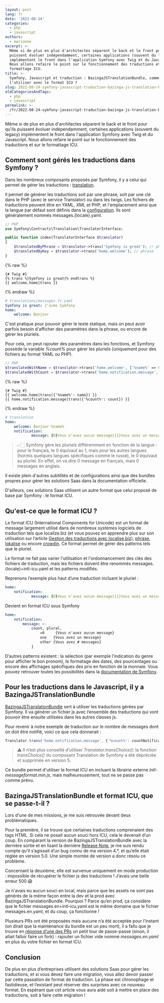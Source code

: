 ```yaml
---
layout: post
lang: fr
date: '2022-08-24'
categories:
  - php
  - javascript
authors:
  - marianne
excerpt: >-
  Même si de plus en plus d'architectes séparent le back et le front pour qu'ils
  puissent évoluer indépendamment, certaines applications (souvent du legacy)
  implémentent le front dans l'application Symfony avec Twig et du Javascript.
  Nous allons refaire le point sur le fonctionnement des traductions et sur le
  formattage ICU.
title: >-
  Symfony, Javascript et traduction : BazingaJSTranslationBundle, comment
  l'utiliser avec le format ICU ?
slug: 2022-08-24-symfony-javascript-traduction-bazinga-js-translation-bundle-icu
oldCategoriesAndTags:
  - php
  - javascript
permalink: >-
  /fr/2022-08-24-symfony-javascript-traduction-bazinga-js-translation-bundle-icu/
---
```

Même si de plus en plus d'architectes séparent le back et le front pour qu'ils puissent évoluer indépendamment, certaines applications (souvent du legacy) implémentent le front dans l'application Symfony avec Twig et du Javascript. Nous allons refaire le point sur le fonctionnement des traductions et sur le formattage ICU.

## Comment sont gérés les traductions dans Symfony ?
Dans les nombreux composants proposés par Symfony, il y a celui qui permet de gérer les traductions : [translation](https://symfony.com/doc/current/translation.html).

Il permet de générer les traductions soit par une phrase, soit par une clé dans le PHP (avec le service Translator) ou dans les twigs. Les fichiers de traductions peuvent être en YAML, XML et PHP, et l'emplacement ainsi que la langue par défaut sont définis dans la [configuration](https://symfony.com/doc/current/translation.html#configuration). Ils sont généralement nommés messages.{locale}.yaml.
```php
// PHP
use Symfony\Contracts\Translation\TranslatorInterface;

public function index(TranslatorInterface $translator)
{
    $translatedByPhrase = $translator->trans('Symfony is great'); // phrase
    $translatedByKey = $translator->trans('home.welcome'); // phrase
}
```
{% raw %}
```text
{# Twig #}
{% trans %}Symfony is great{% endtrans %}
{{ welcome.home|trans }}
```
{% endraw %}
```yaml
# translations/messages.fr.yaml
Symfony is great: J'aime Symfony
home:
    welcome: Bonjour
```


C'est pratique pour pouvoir gérer le texte statique, mais on peut avoir parfois besoin d'afficher des paramètres dans la phrase, ou encore de gérer les pluriels.

Pour cela, on peut rajouter des paramètres dans les fonctions, et Symfony possède la variable _%count%_ pour gérer les pluriels (uniquement pour des fichiers au format YAML ou PHP).
```php
// PHP
$translatedWithName = $translator->trans('home.welcome', ['%name%' => $name]);
$translatedWithCount = $translator->trans('home.notification.message', ['%count%' => $count]);
```
{% raw %}
```text
{# Twig #}
{{ welcome.home|trans({'%name%': name}) }}
{{ home.notification.message|trans({'%count%': count}) }}
```
{% endraw %}
```yaml
# translation
home:
    welcome: Bonjour %name%
    notification:
            message: {0}Vous n'avez aucun message|{1}Vous avez un message|]1,Inf[Vous avez %count% messages
```
> 👉🏻 Symfony gère les pluriels différemment en fonction de la langue : pour le français, le 0 équivaut au 1, mais pour les autres langues (hormis quelques langues spécifiques comme le russe), le 0 équivaut au pluriel. En effet, on va dire 0 message en français, mais 0 messages en anglais.

Il existe plein d'autres subtilités et de configurations ainsi que des bundles propres pour gérer les solutions Saas dans la documentation officielle.

D'ailleurs, ces solutions Saas utilisent un autre format que celui proposé de base par Symfony : le format ICU.

## Qu'est-ce que le format ICU ?
Le format ICU (International Components for Unicode) est un format de message largement utilisé dans de nombreux systèmes logiciels de traduction tels que localize.biz (et vous pouvez en apprendre plus sur son utilisation sur l’article [Gestion des traductions avec localise.biz](https://blog.eleven-labs.com/fr/gestion-des-traductions-avec-localise.biz/)), [phrase](https://phrase.com/), [lokalise](https://lokalise.com) ou encore [crowdin](https://crowdin.com/). Ce format permet de gérer des patterns tels que le pluriel.

Le format ne fait pas varier l'utilisation et l'ordonnancement des clés des fichiers de traduction, mais les fichiers doivent être renommés messages.{locale}+intl-icu.yaml et les patterns modifiés.

Reprenons l’exemple plus haut d’une traduction incluant le pluriel :
```yaml
home:
    notification:
            message: {0}Vous n'avez aucun message|{1}Vous avez un message|]1,Inf[Vous avez %count% messages
```
Devient en format ICU sous Symfony
```yaml
home:
    notification:
        message: >-
            count, plural,
                =0     {Vous n'avez aucun message}
                one   {Vous avez un message}
                other {Vous avez # messages}
            }
```


D’autres patterns existent : la sélection (par exemple l’indication du genre pour afficher le bon pronom), le formatage des dates, des pourcentages ou encore des affichages spécifiques des prix en fonction de la monnaie. Vous pouvez retrouver toutes les possibilités dans la [documentation de Symfony](https://symfony.com/doc/current/translation/message_format.html).


## Pour les traductions dans le Javascript, il y a BazingaJSTranslationBundle
[BazingaJSTranslationBundle](https://github.com/willdurand/BazingaJsTranslationBundle) sert à utiliser les traductions gérées par Symfony. Il va générer un fichier js avec l’ensemble des traductions qui vont pouvoir être ensuite utilisées dans les autres classes js.

Pour revenir à notre exemple de traduction sur le nombre de messages dont on doit être notifié, voici ce que cela donnerait :
```javascript
Translator.trans('home.notification.message', {'%count%': countNotifications}, 'messages');
```
> ⚠️ Il n’est plus conseillé d’utiliser _Translator.transChoice()_: la fonction _transChoice()_ du composant Translation de Symfony a été dépréciée et supprimée en version 5.

Ce bundle permet d'utiliser le format ICU en incluant la librairie externe _intl-messageformat.min.js_, mais malheureusement, tout ne se passe pas comme prévu.


## BazingaJSTranslationBundle et format ICU, que se passe-t-il ?

Lors d'une de mes missions, je me suis retrouvée devant deux problématiques.

Pour la première, il se trouve que certaines traductions comprenaient des tags HTML. Si cela ne posait aucun souci hors ICU, cela le devenait d’un coup. En comparant la version de BazingaJSTranslationBundle avec la dernière sortie et en lisant la dernière [Release Note](https://github.com/willdurand/BazingaJsTranslationBundle/releases/tag/5.0.0), je me suis rendu compte qu’il s’agissait d’un bug connu de ma version 4.*, et qu’elle était réglée en version 5.0. Une simple montée de version a donc résolu ce problème.

Concernant la deuxième, elle est survenue uniquement en mode production : impossible de récupérer le fichier js des traductions ! J’avais une belle erreur 500 😱

Je n'avais eu aucun souci en local, mais parce que les assets ne sont pas générés de la même façon entre la dev et la prod avec BazingaJSTranslationBundle. Pourquoi ? Parce qu’en prod, ça considère que le fichier messages.en+intl-icu.yaml est le même domaine que le fichier messages.en.yaml, et du coup, ça fonctionne !

Plusieurs PRs ont été proposées mais aucune n’a été acceptée pour l’instant (on dirait que la maintenance du bundle est un peu mort), il a fallu que je trouve en [réponse d’une des PRs](https://github.com/willdurand/BazingaJsTranslationBundle/pull/322#issuecomment-975614873) un petit tour de passe-passe (sinon, il allait falloir faire un fork) : rajouter un fichier vide nommé _messages.en.yaml_ en plus du votre fichier en format ICU.

## Conclusion

De plus en plus d’entreprises utilisent des solutions Saas pour gérer les traductions, et si vous devez faire une migration, vous allez devoir passer par cette passation de format de traduction. La phase est chronophage et fastidieuse, et l’existant peut réserver des surprises avec ce nouveau format. En espérant que cet article vous aura aidé soit à mettre en place des traductions, soit à faire cette migration !

